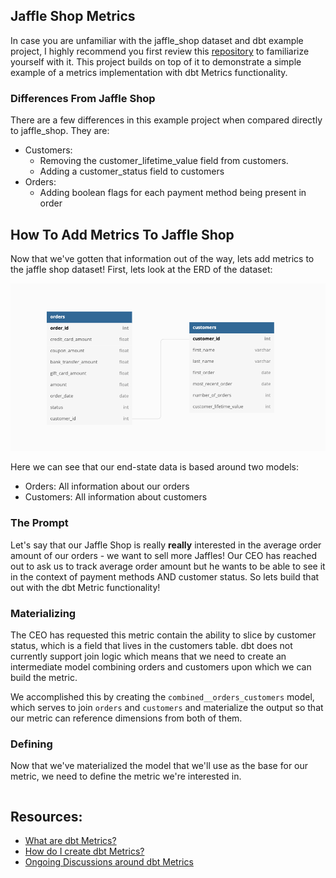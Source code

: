 ## Jaffle Shop Metrics 
In case you are unfamiliar with the jaffle_shop dataset and dbt example project, 
I highly recommend you first review this [repository](https://github.com/dbt-labs/jaffle_shop) to familiarize yourself with it. This project builds on top of it
to demonstrate a simple example of a metrics implementation with dbt Metrics 
functionality. 

### Differences From Jaffle Shop
There are a few differences in this example project when compared directly to 
jaffle_shop. They are:
- Customers:
    - Removing the customer_lifetime_value field from customers. 
    - Adding a customer_status field to customers
- Orders:
    - Adding boolean flags for each payment method being present in order

## How To Add Metrics To Jaffle Shop
Now that we've gotten that information out of the way, lets add metrics to the 
jaffle shop dataset! First, lets look at the ERD of the dataset:

![Jaffle Shop ERD](etc/jaffle_shop_endstate_erd.png)

Here we can see that our end-state data is based around two models:
- Orders: All information about our orders
- Customers: All information about customers

### The Prompt
Let's say that our Jaffle Shop is really **really** interested in the average 
order amount of our orders - we want to sell more Jaffles! Our CEO has reached
out to ask us to track average order amount but he wants to be able to see
it in the context of payment methods AND customer status. So lets build that out 
with the dbt Metric functionality!

### Materializing 
The CEO has requested this metric contain the ability to slice by customer status,
which is a field that lives in the customers table. dbt does not currently support
join logic which means that we need to create an intermediate model combining orders 
and customers upon which we can build the metric. 

We accomplished this by creating the `combined__orders_customers` model, which serves 
to join `orders` and `customers` and materialize the output so that our metric can
reference dimensions from both of them. 

### Defining
Now that we've materialized the model that we'll use as the base for our metric, 
we need to define the metric we're interested in. 

```yaml

```

## Resources:
- [What are dbt Metrics?](https://docs.getdbt.com/docs/building-a-dbt-project/metrics#about-metrics)
- [How do I create dbt Metrics?](https://docs.getdbt.com/docs/building-a-dbt-project/metrics#declaring-a-metric)
- [Ongoing Discussions around dbt Metrics](https://docs.getdbt.com/docs/building-a-dbt-project/metrics#ongoing-discussions)